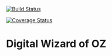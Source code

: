 [![Build Status](https://travis-ci.org/yuyupopo/D-WOZ.svg?branch=master)](https://travis-ci.org/yuyupopo/D-WOZ)

[![Coverage Status](https://coveralls.io/repos/github/yuyupopo/D-WOZ/badge.svg?branch=master)](https://coveralls.io/github/yuyupopo/D-WOZ?branch=master)

# Digital Wizard of OZ
